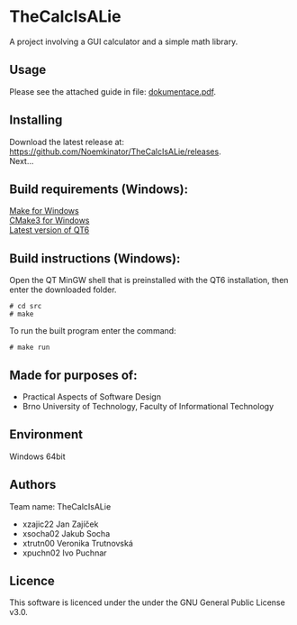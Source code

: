 # TheCalcIsALie

A project involving a GUI calculator and a simple math library.

Usage
---------
Please see the attached guide in file: [dokumentace.pdf](dokumentace.pdf).

Installing
---------
Download the latest release at: https://github.com/Noemkinator/TheCalcIsALie/releases.  
Next...

Build requirements (Windows):
---------
[Make for Windows](http://gnuwin32.sourceforge.net/packages/make.htm)  
[CMake3 for Windows](https://cmake.org/download/)  
[Latest version of QT6](https://www.qt.io/)

Build instructions (Windows):
---------
Open the QT MinGW shell that is preinstalled with the QT6 installation, then enter the downloaded folder.
```
# cd src
# make
```
To run the built program enter the command:
```
# make run
```

Made for purposes of:
---------
* Practical Aspects of Software Design
* Brno University of Technology, Faculty of Informational Technology

Environment
---------
Windows 64bit

Authors
------
Team name: TheCalcIsALie
- xzajic22 Jan Zajíček 
- xsocha02 Jakub Socha 
- xtrutn00 Veronika Trutnovská 
- xpuchn02 Ivo Puchnar 

Licence
-------
This software is licenced under the under the GNU General Public License v3.0.

